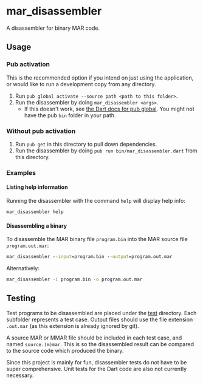 # mar_disassembler

A disassembler for binary MAR code.

## Usage

### Pub activation

This is the recommended option if you intend on just using the application, or would like to run a development copy from any directory.

1. Run `pub global activate --source path <path to this folder>`.
2. Run the disassembler by doing `mar_disassembler <args>`.
    - If this doesn't work, see [the Dart docs for pub global](https://www.dartlang.org/tools/pub/cmd/pub-global#running-a-script). You might not have the pub `bin` folder in your path.

### Without pub activation

1. Run `pub get` in this directory to pull down dependencies.
2. Run the disassembler by doing `pub run bin/mar_disassembler.dart` from this directory.

### Examples

#### Listing help information
Running the disassembler with the command `help` will display help info:

```bat
mar_disassembler help
```

#### Disassembling a binary
To disassemble the MAR binary file `program.bin` into the MAR source file `program.out.mar`:

```bat
mar_disassembler --input=program.bin --output=program.out.mar
```

Alternatively:
```bat
mar_disassembler -i program.bin -o program.out.mar
```

## Testing
Test programs to be disassembled are placed under the [test](./test) directory. Each subfolder represents a test case. Output files should use the file extension `.out.mar` (as this extension is already ignored by git).

A source MAR or MMAR file should be included in each test case, and named `source.(m)mar`. This is so the disassembled result can be compared to the source code which produced the binary.

Since this project is mainly for fun, disassembler tests do not have to be super comprehensive. Unit tests for the Dart code are also not currently necessary.